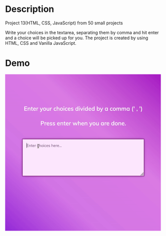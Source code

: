 # Description 

Project 13(HTML, CSS, JavaScript) from 50 small projects

Write your choices in the textarea, separating them by comma and hit enter and a choice will be picked up for you. The project is created by using HTML, CSS and Vanilla JavaScript.

# Demo

![demo gif](./example.gif)
